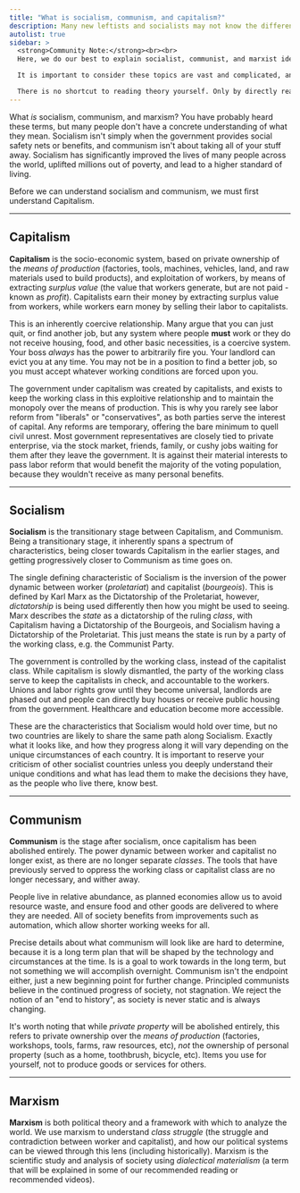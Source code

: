 ```yaml
---
title: "What is socialism, communism, and capitalism?"
description: Many new leftists and socialists may not know the difference between socialism and communism, or even what exactly socialism or communism are. Can you own your own toothbrush under communism? Is it authoritarian? These and more questions answered.
autolist: true
sidebar: > 
  <strong>Community Note:</strong><br><br>
  Here, we do our best to explain socialist, communist, and marxist ideas using plainer, beginner friendly language.<br><br>

  It is important to consider these topics are vast and complicated, and no short explanation can answer all of your questions. As always, the best solution for a comprehensive understanding is to read the theory behind it all.<br><br>

  There is no shortcut to reading theory yourself. Only by directly reading it, not the summarization created by others, can you ensure you have the complete picture.
---
```


What *is* socialism, communism, and marxism? You have probably heard these terms, but many people don't have a concrete understanding of what they mean. Socialism isn't simply when the government provides social safety nets or benefits, and communism isn't about taking all of your stuff away. Socialism has significantly improved the lives of many people across the world, uplifted millions out of poverty, and lead to a higher standard of living.

Before we can understand socialism and communism, we must first understand Capitalism.

<hr class="small">

## Capitalism 

**Capitalism** is the socio-economic system, based on private ownership of the *means of production* (factories, tools, machines, vehicles, land, and raw materials used to build products), and exploitation of workers, by means of extracting *surplus value* (the value that workers generate, but are not paid - known as *profit*). Capitalists earn their money by extracting surplus value from workers, while workers earn money by selling their labor to capitalists.

This is an inherently coercive relationship. Many argue that you can just quit, or find another job, but any system where people **must** work or they do not receive housing, food, and other basic necessities, is a coercive system. Your boss *always* has the power to arbitrarily fire you. Your landlord can evict you at any time. You may not be in a position to find a better job, so you must accept whatever working conditions are forced upon you.

The government under capitalism was created by capitalists, and exists to keep the working class in this exploitive relationship and to maintain the monopoly over the means of production. This is why you rarely see labor reform from "liberals" or "conservatives", as both parties serve the interest of capital. Any reforms are temporary, offering the bare minimum to quell civil unrest. Most government representatives are closely tied to private enterprise, via the stock market, friends, family, or cushy jobs waiting for them after they leave the government. It is against their material interests to pass labor reform that would benefit the majority of the voting population, because they wouldn't receive as many personal benefits.

<hr class="small">

## Socialism 

**Socialism** is the transitionary stage between Capitalism, and Communism. Being a transitionary stage, it inherently spans a spectrum of characteristics, being closer towards Capitalism in the earlier stages, and getting progressively closer to Communism as time goes on. 

The single defining characteristic of Socialism is the inversion of the power dynamic between worker (*proletariat*) and capitalist (*bourgeois*). This is defined by Karl Marx as the Dictatorship of the Proletariat, however, *dictatorship* is being used differently then how you might be used to seeing. Marx describes the *state* as a dictatorship of the ruling *class*, with Capitalism having a Dictatorship of the Bourgeois, and Socialism having a Dictatorship of the Proletariat. This just means the state is run by a party of the working class, e.g. the Communist Party. 

The government is controlled by the working class, instead of the capitalist class. While capitalism is slowly dismantled, the party of the working class serve to keep the capitalists in check, and accountable to the workers. Unions and labor rights grow until they become universal, landlords are phased out and people can directly buy houses or receive public housing from the government. Healthcare and education become more accessible. 

These are the characteristics that Socialism would hold over time, but no two countries are likely to share the same path along Socialism. Exactly what it looks like, and how they progress along it will vary depending on the unique circumstances of each country. It is important to reserve your criticism of other socialist countries unless you deeply understand their unique conditions and what has lead them to make the decisions they have, as the people who live there, know best.

<hr class="small">

## Communism 

**Communism** is the stage after socialism, once capitalism has been abolished entirely. The power dynamic between worker and capitalist no longer exist, as there are no longer separate *classes*. The tools that have previously served to oppress the working class or capitalist class are no longer necessary, and wither away. 

People live in relative abundance, as planned economies allow us to avoid resource waste, and ensure food and other goods are delivered to where they are needed. All of society benefits from improvements such as automation, which allow shorter working weeks for all.

Precise details about what communism will look like are hard to determine, because it is a long term plan that will be shaped by the technology and circumstances at the time. Is is a goal to work towards in the long term, but not something we will accomplish overnight. Communism isn't the endpoint either, just a new beginning point for further change. Principled communists believe in the continued progress of society, not stagnation. We reject the notion of an "end to history", as society is never static and is always changing.

It's worth noting that while *private property* will be abolished entirely, this refers to private ownership over the *means of production* (factories, workshops, tools, farms, raw resources, etc), *not* the ownership of personal property (such as a home, toothbrush, bicycle, etc). Items you use for yourself, not to produce goods or services for others.

<hr class="small">

## Marxism 

**Marxism** is both political theory and a framework with which to analyze the world. We use marxism to understand *class struggle* (the struggle and contradiction between worker and capitalist), and how our political systems can be viewed through this lens (including historically). Marxism is the scientific study and analysis of society using *dialectical materialism* (a term that will be explained in some of our recommended reading or recommended videos).
